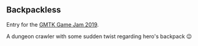 Backpackless
------------
Entry for the [GMTK Game Jam 2019](https://itch.io/jam/gmtk-2019).

A dungeon crawler with some sudden twist regarding hero's backpack :wink:
